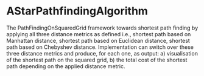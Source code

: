 # AStarPathfindingAlgorithm
The PathFindingOnSquaredGrid framework towards shortest path finding by applying all three distance metrics as defined i.e., shortest path based on Manhattan distance, shortest path based on Euclidean distance, shortest path based on Chebyshev distance. Implementation can switch over these three distance metrics and produce, for each one, as output: a) visualisation of the shortest path on the squared grid, b) the total cost of the shortest path depending on the applied distance metric.

